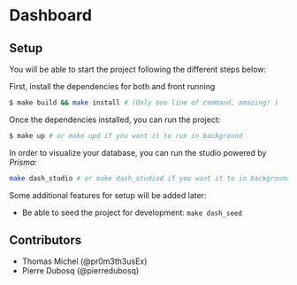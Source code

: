 # Dashboard 

## Setup

You will be able to start the project following the different steps below:


First, install the dependencies for both and front running

```bash
$ make build && make install # (Only one line of command, amazing! )
```

Once the dependencies installed, you can run the project:

```bash
$ make up # or make upd if you want it to run in background
```

In order to visualize your database, you can run the studio powered by *Prisma*:

```bash
make dash_studio # or make dash_studiod if you want it to in background
```

Some additional features for setup will be added later:

- Be able to seed the project for development: `make dash_seed`



## Contributors

- Thomas Michel (@pr0m3th3usEx)
- Pierre Dubosq (@pierredubosq)